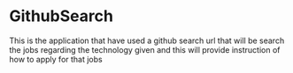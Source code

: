 # GithubSearch

This is the application that have used a github search url that will be search the jobs regarding the technology given and
this will provide instruction of how to apply for that jobs
